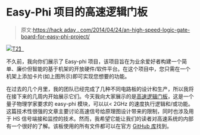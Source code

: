 # Easy-Phi 项目的高速逻辑门板

> 原文:[https://hack aday . com/2014/04/24/an-high-speed-logic-gate-board-for-easy-phi-project/](https://hackaday.com/2014/04/24/an-high-speed-logic-gate-board-for-the-easy-phi-project/)

[![](../Images/7bdadef2279ac2112152982bf24c9bb0.png)T2】](http://hackaday.com/wp-content/uploads/2014/04/logic_gate_board.jpg)

不久前，我向你们展示了 Easy-phi 项目，该项目旨在为业余爱好者构建一个简单、廉价但智能的基于机架的开放硬件/软件平台。在这个项目中，您只需在一个机架上添加卡片(如上图所示)即可实现您想要的功能。

在过去的几个月里，我的团队已经完成了几种不同电路板的设计和生产，所以我将在接下来的几周内开始展示它们。今天我向大家展示的是[高速逻辑门板](http://www.limpkin.fr/index.php?post/2014/04/30/Easy-phi-project%3A-High-Speed-Logic-Gate)，这是一个量子物理学家要求的 easy-phi 模块，可以以< 2GHz 的速度执行逻辑和/或功能。这篇技术性很强的文章主要讨论高速信号给原理图设计带来的限制，同时也涉及用于 HS 信号端接和监控的技术。然而，我希望它能让我们的读者对高速系统的内部有一个很好的了解。该板使用的所有文件都可以在官方 [GitHub 库](https://github.com/easy-phi/main/tree/master/Modules/High-speed%20Logic%20gate/Current%20Version/github)找到。